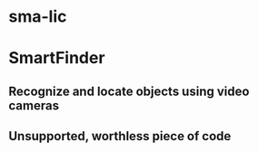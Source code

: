 # sma-lic

# SmartFinder
## Recognize and locate objects using video cameras
## Unsupported, worthless piece of code
